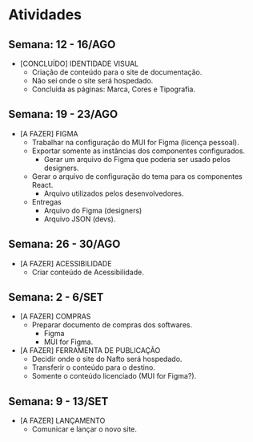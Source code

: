 # Atividades

## Semana: 12 - 16/AGO

* \[CONCLUÍDO] IDENTIDADE VISUAL
  * Criação de conteúdo para o site de documentação.
  * Não sei onde o site será hospedado.
  * Concluída as páginas: Marca, Cores e Tipografia.

## Semana: 19 - 23/AGO

* \[A FAZER] FIGMA
  * Trabalhar na configuração do MUI for Figma (licença pessoal).
  * Exportar somente as instâncias dos componentes configurados.
    * Gerar um arquivo do Figma que poderia ser usado pelos designers.
  * Gerar o arquivo de configuração do tema para os componentes React.
    * Arquivo utilizados pelos desenvolvedores.
  * Entregas
    * Arquivo do Figma (designers)
    * Arquivo JSON (devs).

## Semana: 26 - 30/AGO

* \[A FAZER] ACESSIBILIDADE
  * Criar conteúdo de Acessibilidade.

## Semana: 2 - 6/SET

* \[A FAZER] COMPRAS
  * Preparar documento de compras dos softwares.
    * Figma
    * MUI for Figma.
* \[A FAZER] FERRAMENTA DE PUBLICAÇÃO
  * Decidir onde o site do Nafto será hospedado.
  * Transferir o conteúdo para o destino.
  * Somente o conteúdo licenciado (MUI for Figma?).

## Semana: 9 - 13/SET

* \[A FAZER] LANÇAMENTO
  * Comunicar e lançar o novo site.
